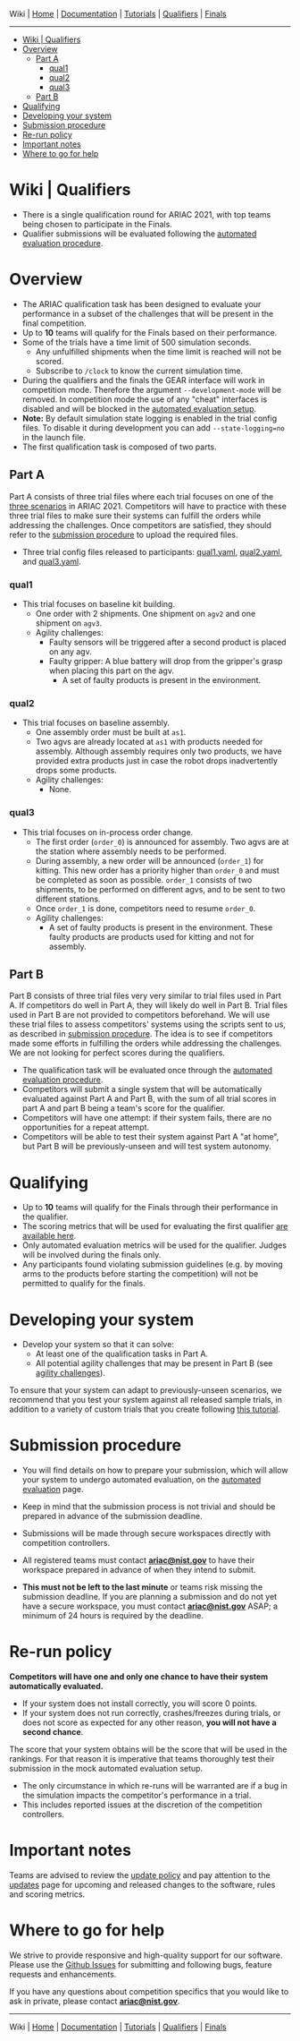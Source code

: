 Wiki | [Home](../../README.md) | [Documentation](../documentation/documentation.md) | [Tutorials](../tutorials/tutorials.md) | [Qualifiers](../qualifiers/qualifier.md) | [Finals](../finals/finals.md)

-------------------------------------------------


- [Wiki | Qualifiers](#wiki--qualifiers)
- [Overview](#overview)
  - [Part A](#part-a)
    - [qual1](#qual1)
    - [qual2](#qual2)
    - [qual3](#qual3)
  - [Part B](#part-b)
- [Qualifying](#qualifying)
- [Developing your system](#developing-your-system)
- [Submission procedure](#submission-procedure)
- [Re-run policy](#re-run-policy)
- [Important notes](#important-notes)
- [Where to go for help](#where-to-go-for-help)

# Wiki | Qualifiers

- There is a single qualification round for ARIAC 2021, with top teams being chosen to participate in the Finals.
- Qualifier submissions will be evaluated following the [automated evaluation procedure](../documentation/automated_evaluation.md).

# Overview

<!-- This page will be updated around the beginning of April. -->

- The ARIAC qualification task has been designed to evaluate your performance in a subset of the challenges that will be present in the final competition.
- Up to **10** teams will qualify for the Finals based on their performance.
- Some of the trials have a time limit of 500 simulation seconds.
  - Any unfulfilled shipments when the time limit is reached will not be scored.
  - Subscribe to `/clock` to know the current simulation time.
- During the qualifiers and the finals the GEAR interface will work in competition mode. Therefore the argument `--development-mode` will be removed. In competition mode the use of any "cheat" interfaces is disabled and will be blocked in the [automated evaluation setup](../documentation/automated_evaluation.md).
- **Note:** By default simulation state logging is enabled in the trial config files. To disable it during development you can add `--state-logging=no` in the launch file.
- The first qualification task is composed of two parts.

## Part A

Part A consists of three trial files where each trial focuses on one of the [three scenarios](../documentation/competition_specifications.md#competition-scenarios) in ARIAC 2021. Competitors will have to practice with these three trial files to make sure their systems can fulfill the orders while addressing the challenges. Once competitors are satisfied, they should refer to the [submission procedure](#submission-procedure) to upload the required files.

- Three trial config files released to participants: [qual1.yaml](../../nist_gear/config/trial_config/qualifiers_practice/qual1.yaml), [qual2.yaml](../../nist_gear/config/trial_config/qualifiers_practice/qual2.yaml), and [qual3.yaml](../../nist_gear/config/trial_config/qualifiers_practice/qual3.yaml).

### qual1

- This trial focuses on baseline kit building.
    - One order with 2 shipments. One shipment on `agv2` and one shipment on `agv3`.
    - Agility challenges:
      - Faulty sensors will be triggered after a second product is placed on any agv.
      - Faulty gripper: A blue battery will drop from the gripper's grasp when placing this part on the agv.
        - A set of faulty products is present in the environment.

### qual2

- This trial focuses on baseline assembly.
    - One assembly order must be built at `as1`.
    - Two agvs are already located at `as1` with products needed for assembly. Although assembly requires only two products, we have provided extra products just in case the robot drops inadvertently drops some products.
    - Agility challenges:
      - None.

### qual3

- This trial focuses on in-process order change.
    - The first order (`order_0`) is announced for assembly. Two agvs are at the station where assembly needs to be performed.
    - During assembly, a new order will be announced (`order_1`) for kitting. This new order has a priority higher than `order_0` and must be completed as soon as possible. `order_1` consists of two shipments, to be performed on different agvs, and to be sent to two different stations.
    - Once `order_1` is done, competitors need to resume `order_0`.
    - Agility challenges:
      - A set of faulty products is present in the environment. These faulty products are products used for kitting and not for assembly.

## Part B

Part B consists of three trial files very very similar to trial files used in Part A. If competitors do well in Part A, they will likely do well in Part B. Trial files used in Part B are not provided to competitors beforehand. We will use these trial files to assess competitors' systems using the scripts sent to us, as described in [submission procedure](#submission-procedure). The idea is to see if competitors made some efforts in fulfilling the orders while addressing the challenges. We are not looking for perfect scores during the qualifiers.

- The qualification task will be evaluated once through the [automated evaluation procedure](../documentation/automated_evaluation.md).
- Competitors will submit a single system that will be automatically evaluated against Part A and Part B, with the sum of all trial scores in part A and part B being a team's score for the qualifier.
- Competitors will have one attempt: if their system fails, there are no opportunities for a repeat attempt.
- Competitors will be able to test their system against Part A "at home", but Part B will be previously-unseen and will test system autonomy.


# Qualifying

- Up to **10** teams will qualify for the Finals through their performance in the qualifier.
- The scoring metrics that will be used for evaluating the first qualifier [are available here](../documentation/scoring.md).
- Only automated evaluation metrics will be used for the qualifier. Judges will be involved during the finals only.
- Any participants found violating submission guidelines (e.g. by moving arms to the products before starting the competition) will not be permitted to qualify for the finals.

# Developing your system

- Develop your system so that it can solve:
  - At least one of the qualification tasks in Part A.
  - All potential agility challenges that may be present in Part B (see [agility challenges](../documentation/agility_challenges.md)).


To ensure that your system can adapt to previously-unseen scenarios, we recommend that you test your system against all released sample trials, in addition to a variety of custom trials that you create following [this tutorial](../documentation/configuration_files.md).

# Submission procedure

* You will find details on how to prepare your submission, which will allow your system to undergo automated evaluation, on the [automated evaluation](../documentation/automated_evaluation.md) page.
* Keep in mind that the submission process is not trivial and should be prepared in advance of the submission deadline.

* Submissions will be made through secure workspaces directly with competition controllers.
* All registered teams must contact **ariac@nist.gov** to have their workspace prepared in advance of when they intend to submit.
* **This must not be left to the last minute** or teams risk missing the submission deadline.
If you are planning a submission and do not yet have a secure workspace, you must contact **ariac@nist.gov** ASAP; a minimum of 24 hours is required by the deadline.

# Re-run policy

**Competitors will have one and only one chance to have their system automatically evaluated.**
* If your system does not install correctly, you will score 0 points.
* If your system does not run correctly, crashes/freezes during trials, or does not score as expected for any other reason, **you will not have a second chance**.

The score that your system obtains will be the score that will be used in the rankings.
For that reason it is imperative that teams thoroughly test their submission in the mock automated evaluation setup.

* The only circumstance in which re-runs will be warranted are if a bug in the simulation impacts the competitor's performance in a trial.
* This includes reported issues at the discretion of the competition controllers.

# Important notes
Teams are advised to review the [update policy](../documentation/update_policy.md) and pay attention to the [updates](../misc/updates.md) page for upcoming and released changes to the software, rules and scoring metrics.


# Where to go for help
We strive to provide responsive and high-quality support for our software.
Please use the [Github Issues](https://github.com/usnistgov/ARIAC/issues) for submitting and following bugs, feature requests and enhancements.

If you have any questions about competition specifics that you would like to ask in private, please contact **ariac@nist.gov**.

-------------------------------------------------

Wiki | [Home](../../README.md) | [Documentation](../documentation/documentation.md) | [Tutorials](../tutorials/tutorials.md) | [Qualifiers](../qualifiers/qualifier.md) | [Finals](../finals/finals.md)
